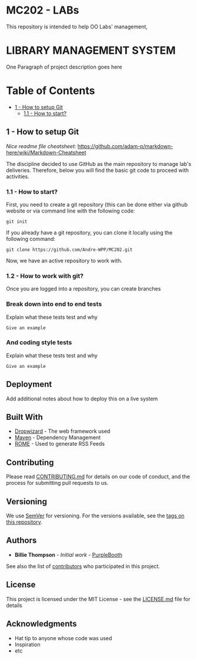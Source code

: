 # MC202 - LABs
This repository is intended to help OO Labs' management,

# LIBRARY MANAGEMENT SYSTEM

One Paragraph of project description goes here

# Table of Contents  
   * [1 - How to setup Git](#1---how-to-setup-git)
      * [1.1 - How to start?](#stdin)


## 1 - How to setup Git
*Nice readme file cheatsheet:* <https://github.com/adam-p/markdown-here/wiki/Markdown-Cheatsheet>

The discipline decided to use GitHub as the main repository to manage lab's deliveries. Therefore, below you will find the basic git code to proceed with activities.

### 1.1 - How to start?

First, you need to create a git repository (this can be done either via github website or via command line with the following code:

```
git init
```

If you already have a git repository, you can clone it locally using the following command:

```
git clone https://github.com/Andre-WPP/MC202.git
```

Now, we have an active repository to work with.



### 1.2 - How to work with git?

Once you are logged into a repository, you can create branches

### Break down into end to end tests

Explain what these tests test and why

```
Give an example
```

### And coding style tests

Explain what these tests test and why

```
Give an example
```

## Deployment

Add additional notes about how to deploy this on a live system

## Built With

* [Dropwizard](http://www.dropwizard.io/1.0.2/docs/) - The web framework used
* [Maven](https://maven.apache.org/) - Dependency Management
* [ROME](https://rometools.github.io/rome/) - Used to generate RSS Feeds

## Contributing

Please read [CONTRIBUTING.md](https://gist.github.com/PurpleBooth/b24679402957c63ec426) for details on our code of conduct, and the process for submitting pull requests to us.

## Versioning

We use [SemVer](http://semver.org/) for versioning. For the versions available, see the [tags on this repository](https://github.com/your/project/tags). 

## Authors

* **Billie Thompson** - *Initial work* - [PurpleBooth](https://github.com/PurpleBooth)

See also the list of [contributors](https://github.com/your/project/contributors) who participated in this project.

## License

This project is licensed under the MIT License - see the [LICENSE.md](LICENSE.md) file for details

## Acknowledgments

* Hat tip to anyone whose code was used
* Inspiration
* etc

